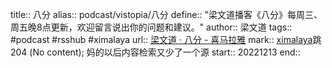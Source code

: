title:: 八分
alias:: podcast/vistopia/八分
define:: "梁文道播客《八分》每周三、周五晚8点更新，欢迎留言说出你的问题和建议。"
author:: 梁文道
tags:: #podcast #rsshub #ximalaya
url:: [梁文道 · 八分 - 喜马拉雅](https://www.ximalaya.com/album/51101122)
mark:: [ximalaya](https://www.ximalaya.com/album/51101122.xml)跳 204 (No content); 妈的以后内容检索又少了一个源
start:: 20221213
end::
